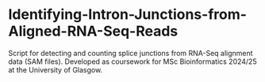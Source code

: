 # Identifying-Intron-Junctions-from-Aligned-RNA-Seq-Reads
Script for detecting and counting splice junctions from RNA-Seq alignment data (SAM files). Developed as coursework for MSc Bioinformatics 2024/25 at the University of Glasgow.
